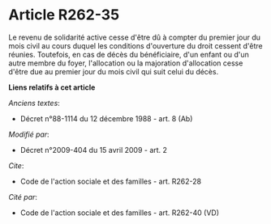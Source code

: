 # Article R262-35

Le revenu de solidarité active cesse d'être dû à compter du premier jour du mois civil au cours duquel les conditions
d'ouverture du droit cessent d'être réunies. Toutefois, en cas de décès du bénéficiaire, d'un enfant ou d'un autre membre du
foyer, l'allocation ou la majoration d'allocation cesse d'être due au premier jour du mois civil qui suit celui du décès.

**Liens relatifs à cet article**

_Anciens textes_:

  - Décret n°88-1114 du 12 décembre 1988 - art. 8 (Ab)

_Modifié par_:

  - Décret n°2009-404 du 15 avril 2009 - art. 2

_Cite_:

  - Code de l'action sociale et des familles - art. R262-28

_Cité par_:

  - Code de l'action sociale et des familles - art. R262-40 (VD)
